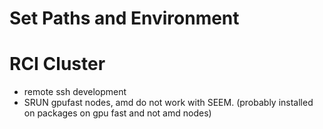 # Set Paths and Environment


# RCI Cluster
- remote ssh development
- SRUN gpufast nodes, amd do not work with SEEM. (probably installed on packages on gpu fast and not amd nodes)
